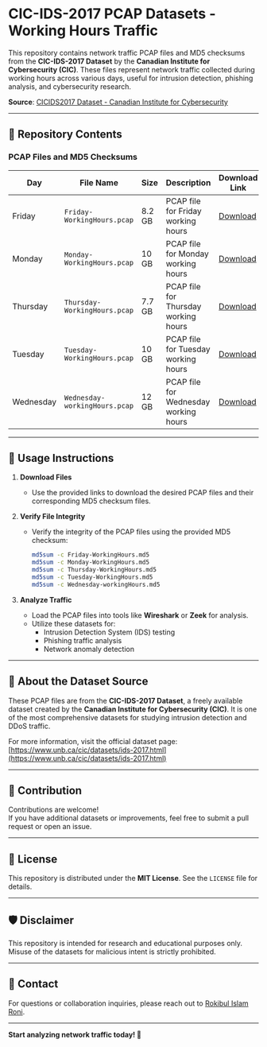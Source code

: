 # CIC-IDS-2017 PCAP Datasets - Working Hours Traffic

This repository contains network traffic PCAP files and MD5 checksums from the **CIC-IDS-2017 Dataset** by the **Canadian Institute for Cybersecurity (CIC)**. These files represent network traffic collected during working hours across various days, useful for intrusion detection, phishing analysis, and cybersecurity research.

**Source**: [CICIDS2017 Dataset - Canadian Institute for Cybersecurity](https://www.unb.ca/cic/datasets/ids-2017.html)

---

## 📂 Repository Contents

### PCAP Files and MD5 Checksums

| Day         | File Name                           | Size   | Description                          | Download Link                                                                                      | MD5 Checksum                                                                                      |
|-------------|-------------------------------------|--------|--------------------------------------|---------------------------------------------------------------------------------------------------|---------------------------------------------------------------------------------------------------|
| Friday      | `Friday-WorkingHours.pcap`          | 8.2 GB | PCAP file for Friday working hours   | [Download](http://205.174.165.80/CICDataset/CIC-IDS-2017/Dataset/CIC-IDS-2017/PCAPs/Friday-WorkingHours.pcap)          | [Download MD5](http://205.174.165.80/CICDataset/CIC-IDS-2017/Dataset/CIC-IDS-2017/PCAPs/Friday-WorkingHours.md5)         |
| Monday      | `Monday-WorkingHours.pcap`          | 10 GB  | PCAP file for Monday working hours   | [Download](http://205.174.165.80/CICDataset/CIC-IDS-2017/Dataset/CIC-IDS-2017/PCAPs/Monday-WorkingHours.pcap)          | [Download MD5](http://205.174.165.80/CICDataset/CIC-IDS-2017/Dataset/CIC-IDS-2017/PCAPs/Monday-WorkingHours.md5)         |
| Thursday    | `Thursday-WorkingHours.pcap`        | 7.7 GB | PCAP file for Thursday working hours | [Download](http://205.174.165.80/CICDataset/CIC-IDS-2017/Dataset/CIC-IDS-2017/PCAPs/Thursday-WorkingHours.pcap)        | [Download MD5](http://205.174.165.80/CICDataset/CIC-IDS-2017/Dataset/CIC-IDS-2017/PCAPs/Thursday-WorkingHours.md5)       |
| Tuesday     | `Tuesday-WorkingHours.pcap`         | 10 GB  | PCAP file for Tuesday working hours  | [Download](http://205.174.165.80/CICDataset/CIC-IDS-2017/Dataset/CIC-IDS-2017/PCAPs/Tuesday-WorkingHours.pcap)         | [Download MD5](http://205.174.165.80/CICDataset/CIC-IDS-2017/Dataset/CIC-IDS-2017/PCAPs/Tuesday-WorkingHours.md5)        |
| Wednesday   | `Wednesday-workingHours.pcap`       | 12 GB  | PCAP file for Wednesday working hours| [Download](http://205.174.165.80/CICDataset/CIC-IDS-2017/Dataset/CIC-IDS-2017/PCAPs/Wednesday-workingHours.pcap)       | [Download MD5](http://205.174.165.80/CICDataset/CIC-IDS-2017/Dataset/CIC-IDS-2017/PCAPs/Wednesday-workingHours.md5)      |

---

## 🔧 Usage Instructions

1. **Download Files**  
   - Use the provided links to download the desired PCAP files and their corresponding MD5 checksum files.

2. **Verify File Integrity**  
   - Verify the integrity of the PCAP files using the provided MD5 checksum:
     ```bash
     md5sum -c Friday-WorkingHours.md5
     md5sum -c Monday-WorkingHours.md5
     md5sum -c Thursday-WorkingHours.md5
     md5sum -c Tuesday-WorkingHours.md5
     md5sum -c Wednesday-workingHours.md5
     ```

3. **Analyze Traffic**  
   - Load the PCAP files into tools like **Wireshark** or **Zeek** for analysis.
   - Utilize these datasets for:
     - Intrusion Detection System (IDS) testing
     - Phishing traffic analysis
     - Network anomaly detection

---

## 📖 About the Dataset Source

These PCAP files are from the **CIC-IDS-2017 Dataset**, a freely available dataset created by the **Canadian Institute for Cybersecurity (CIC)**. It is one of the most comprehensive datasets for studying intrusion detection and DDoS traffic.

For more information, visit the official dataset page:  
[https://www.unb.ca/cic/datasets/ids-2017.html](https://www.unb.ca/cic/datasets/ids-2017.html)

---

## 🤝 Contribution

Contributions are welcome!  
If you have additional datasets or improvements, feel free to submit a pull request or open an issue.

---

## 📜 License

This repository is distributed under the **MIT License**. See the `LICENSE` file for details.

---

## 🛡️ Disclaimer

This repository is intended for research and educational purposes only. Misuse of the datasets for malicious intent is strictly prohibited.

---

## 📧 Contact

For questions or collaboration inquiries, please reach out to [Rokibul Islam Roni](mailto:mail@rokibulroni.com).

---

**Start analyzing network traffic today! 🚀**
